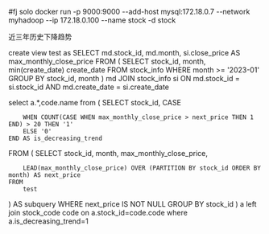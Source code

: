#fj solo
docker run -p 9000:9000 --add-host mysql:172.18.0.7 --network myhadoop --ip 172.18.0.100 --name stock -d stock


近三年历史下降趋势

create view test as
SELECT
md.stock_id,
md.month,
si.close_price AS max_monthly_close_price
FROM
(
SELECT
stock_id,
month,
min(create_date) create_date
FROM
stock_info
WHERE
month >= '2023-01'
GROUP BY
stock_id,
month
) md
JOIN
stock_info si ON md.stock_id = si.stock_id AND md.create_date = si.create_date

select a.*,code.name from (
SELECT
stock_id,
CASE

        WHEN COUNT(CASE WHEN max_monthly_close_price > next_price THEN 1 END) > 20 THEN '1'
        ELSE '0' 
    END AS is_decreasing_trend
FROM (
SELECT
stock_id,
month,
max_monthly_close_price,

        LEAD(max_monthly_close_price) OVER (PARTITION BY stock_id ORDER BY month) AS next_price
    FROM
        test
) AS subquery
WHERE next_price IS NOT NULL
GROUP BY stock_id
) a left join stock_code code on a.stock_id=code.code where a.is_decreasing_trend=1
